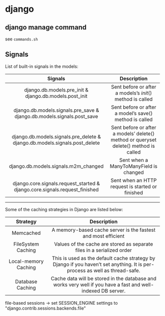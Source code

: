 # django

## django manage command
see `commands.sh`


## Signals

List of built-in signals in the models:


| Signals |	Description|
| :---: | :---: | 
|django.db.models.pre_init & django.db.models.post_init 	| Sent before or after a models’s _init_() method is called |
|django.db.models.signals.pre_save & django.db.models.signals.post_save 	| Sent before or after a model’s save() method is called |
|django.db.models.signals.pre_delete & django.db.models.signals.post_delete |	Sent before or after a models’ delete() method or queryset delete() method is called |
|django.db.models.signals.m2m_changed |	Sent when a ManyToManyField is changed |
|django.core.signals.request_started & django.core.signals.request_finished |	Sent when an HTTP request is started or finished |


****


Some of the caching strategies in Django are listed below:

|Strategy |	Description |
| :---: | :---: | 
|Memcached |	A memory-based cache server is the fastest and most efficient |
|FileSystem Caching |	Values of the cache are stored as separate files in a serialized order|
|Local-memory Caching |	This is used as the default cache strategy by Django if you haven’t set anything. It is per-process as well as thread-safe.|
|Database Caching | 	Cache data will be stored in the database and works very well if you have a fast and well-indexed DB server.|



file-based sessions -> set SESSION_ENGINE settings to "django.contrib.sessions.backends.file"

